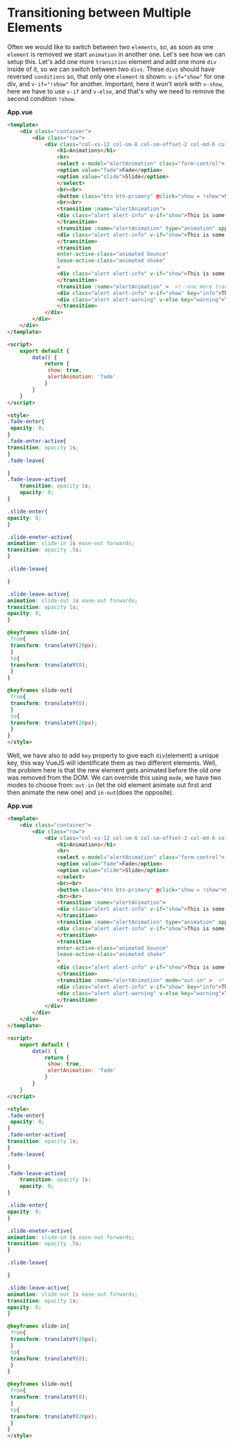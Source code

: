# Transitioning between Multiple Elements

Often we would like to switch between two `elements`, so, as soon as one `element` is removed we start `animation` in another one. Let's see how we can setup this. Let's add one more `transition` element and add one more `div` inside of it, so we can switch between two `divs`. These `divs` should have reversed `conditions` so, that only one `element` is shown: `v-if="show"` for one div, and `v-if="!show"` for another. 
Important, here it won't work with `v-show`, here we have to use `v-if` and `v-else`, and that's why we need to remove the second condition `!show`. 

**App.vue**

```html
<template>
    <div class="container">
        <div class="row">
            <div class="col-xs-12 col-sm-8 col-sm-offset-2 col-md-6 col-md-offset-3">
                <h1>Animations</h1>
                <hr>
                <select v-model="alertAnimation" class="form-control"> 
                <option value="fade">Fade</option>      
                <option value="slide">Slide</option>
                </select>
                <br><br>
                <button class="btn btn-primary" @click="show = !show">Show Alert!</button>
                <br><br>
                <transition :name="alertAnimation">  
                <div class="alert alert-info" v-if="show">This is some Info</div>
                </transition>
                <transition :name="alertAnimation" type="animation" appear>  
                <div class="alert alert-info" v-if="show">This is some Info</div>
                </transition>
                <transition  
                enter-active-class="animated bounce"   
                leave-active-class="animated shake"
                >  
                <div class="alert alert-info" v-if="show">This is some Info</div>
                </transition> 
                <transition :name="alertAnimation" >  <!--one more transition-->
                <div class="alert alert-info" v-if="show" key="info">This is some Info</div> <!--use if condition--> 
                <div class="alert alert-warning" v-else key="warning">This is some Warning</div>  <!--use else condition--> 
                </transition> 
            </div>
        </div>
    </div>
</template>

<script>
    export default {
        data() {
            return {
             show: true,
             alertAnimation: 'fade'
            }
        }
    }
</script>

<style>
.fade-enter{        
 opacity: 0;
}
.fade-enter-active{
transition: opacity 1s;           
}
.fade-leave{

}
.fade-leave-active{
    transition: opacity 1s;          
    opacity: 0;             
}

.slide-enter{           
opacity: 0;          
}

.slide-eneter-active{
animation: slide-in 1s ease-out forwards;  
transition: opacity .5s;         
}

.slide-leave{

}

.slide-leave-active{
animation: slide-out 1s ease-out forwards;
transition: opacity 1s;   
opacity: 0;
}

@keyframes slide-in{        
 from{
 transform: translateY(20px);
 }
 to{
 transform: translateY(0);
 }
}

@keyframes slide-out{
 from{
 transform: translateY(0);
 }
 to{
 transform: translateY(20px);
 }
}
</style>
``` 

Well, we have also to add `key` property to give each `div`(element) a unique key, this way VueJS will identificate them as two different elements. 
Well, the problem here is that the new element gets animated before the old one was removed from the DOM. We can override this using `mode`, we have two modes to choose from: `out-in` (let the old element animate out first and then animate the new one) and `in-out`(does the opposite). 

**App.vue**

```html
<template>
    <div class="container">
        <div class="row">
            <div class="col-xs-12 col-sm-8 col-sm-offset-2 col-md-6 col-md-offset-3">
                <h1>Animations</h1>
                <hr>
                <select v-model="alertAnimation" class="form-control"> 
                <option value="fade">Fade</option>      
                <option value="slide">Slide</option>
                </select>
                <br><br>
                <button class="btn btn-primary" @click="show = !show">Show Alert!</button>
                <br><br>
                <transition :name="alertAnimation">  
                <div class="alert alert-info" v-if="show">This is some Info</div>
                </transition>
                <transition :name="alertAnimation" type="animation" appear>  
                <div class="alert alert-info" v-if="show">This is some Info</div>
                </transition>
                <transition  
                enter-active-class="animated bounce"   
                leave-active-class="animated shake"
                >  
                <div class="alert alert-info" v-if="show">This is some Info</div>
                </transition> 
                <transition :name="alertAnimation" mode="out-in" >  <!--one more transition-->
                <div class="alert alert-info" v-if="show" key="info">This is some Info</div> <!--use if condition--> 
                <div class="alert alert-warning" v-else key="warning">This is some Warning</div>  <!--use else condition--> 
                </transition> 
            </div>
        </div>
    </div>
</template>

<script>
    export default {
        data() {
            return {
             show: true,
             alertAnimation: 'fade'
            }
        }
    }
</script>

<style>
.fade-enter{        
 opacity: 0;
}
.fade-enter-active{
transition: opacity 1s;           
}
.fade-leave{

}
.fade-leave-active{
    transition: opacity 1s;          
    opacity: 0;             
}

.slide-enter{           
opacity: 0;          
}

.slide-eneter-active{
animation: slide-in 1s ease-out forwards;  
transition: opacity .5s;         
}

.slide-leave{

}

.slide-leave-active{
animation: slide-out 1s ease-out forwards;
transition: opacity 1s;   
opacity: 0;
}

@keyframes slide-in{        
 from{
 transform: translateY(20px);
 }
 to{
 transform: translateY(0);
 }
}

@keyframes slide-out{
 from{
 transform: translateY(0);
 }
 to{
 transform: translateY(20px);
 }
}
</style>
``` 